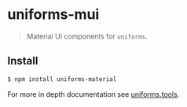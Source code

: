 # uniforms-mui

> Material UI components for `uniforms`.

## Install

```sh
$ npm install uniforms-material
```

For more in depth documentation see [uniforms.tools](https://uniforms.tools).
